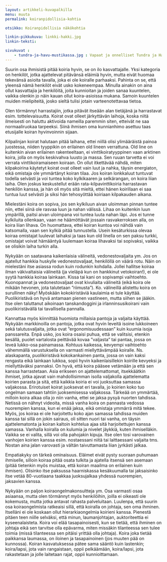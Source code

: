 ```yaml
---
layout: artikkeli-kuvapalkilla
menu: muuta
permalink: koiranpidollisia-kohtia

otsikko: Koiranpidollisia näkökohtia

linkin-pikkukuva: linkki-hakki.jpg
linkin-teksti: 

sivukuvat :
    - tundra-ja-havu-mustikassa.jpg : Vapaat ja onnelliset Tundra ja Havu metsässä
---
```


Suurin osa ihmisistä pitää koiria hyvin, se on ilo kasvattajalle. Yksi kategoria on henkilöt, jotka ajattelevat pitävänsä eläimiä hyvin, mutta eivät huomaa tekevänsä asioita tavalla, joka ei ole koiralle parhaaksi. Pahinta on se, että yleensä nämä henkilöt eivät usko kokeneempaa. Minulla ainakin on aina ollut kasvattajia ja henkilöitä, joita kunnioitan ja joiden sanaa kuuntelen, vaikka olenkin jo näin kauan ollut koira-asioissa mukana. Samoin kuuntelen muiden mielipiteitä, josko sieltä tulisi jotain varteenotettavaa tietoa.

Olen törmännyt harrastajiin, jotka pitävät itseään alan tietäjänä ja harrastavat esim. tottelevaisuutta. Koirat ovat olleet järkyttävän laihoja, koska niitä ilmeisesti on haluttu aktivoida nameilla paremmin siten, etteivät ne saa normaaliruokaa tarpeeksi.  Siinä ihmisen oma kunnianhimo asettuu taas etusijalle koiran hyvinvoinnin sijaan.

Kilpalinjan koirat halutaan pitää laihana, ettei niillä olisi ylimääräistä painoa juostessa, niiden tyyppikin on erilainen old lineen verrattuna. Old line on kuitenkin aivan erilainen rakenteeltaan, ei vinttikoiratyyppinen vaan arktinen koira, jolla on myös keskivahva luusto ja massa. Sen ruuan tarvetta ei voi verrata vinttikoiramaiseen koiraan. On ollut itkettävää nähdä, miten kilpakoirina käytetyt koirat ovat olleet vain luut ja nahka, täysin energiaton, eikä omistaja ole ymmärtänyt koiran tilaa. Jos koiran lonkkaluut tuntuvat todella selvästi ja voi tuntea koko kylkikaaren ja selkärangan, on koira liian laiha. Olen joskus keskustellut erään rata-kilpavinttikoiria harrastavan henkilön kanssa, ja hän oli myös sitä mieltä, ettei hänen koirillaan ei saa tuntua luut selvästi ja siksi hän tehosyöttää koiriaan kilpakauden aikana.

Mielestäni koira on sopiva, jos sen kylkiluun aivan uloimman pinnan tuntee niin, ettei siinä ole rasvaa luun ja nahan välissä. Lihaa on kuitenkin luun ympärillä, paitsi aivan uloimpana voi tuntea luuta nahan läpi. Jos ei tunne kylkiluita ollenkaan, vaan ne häämöttävät jossain rasvakerroksen alla, on koira liian lihava. On huomattava, ettei koiran kuntoa voi nähdä vain katsomalla, vaan sen kylkiä pitää tunnustella. Usein kesäturkissa olevaa koiraa omistajat luulevat laihaksi ja taas kun old linella on sen paksu turkki, omistajat voivat hämääntyä luulemaan koiraa lihavaksi tai sopivaksi, vaikka se olisikin laiha turkin alla.

Nykyään on saatavana kaikenlaisia välineitä, vedonestovaljaita ym. Jos on ajatellut hankkia huskylle vedonestovaljaat, henkilöllä on väärä rotu. Näin on mielestäni itse asiassa rodun kuin rodunkin kohdalla. Jollei hallitse koiraa ilman väkivaltaisia välineitä (ja vieläpä kun on hankkinut vetokoiran!), ei ole syytä hankkia koiraa lainkaan. Kissa tai kani on sopivampi vaihtoehto. Kuonopannat ja vedonestovaljaat ovat kivuliaita välineitä (eikä koira ole mikään hevonen, jota talutetaan ”riimusta”). Ko. välineillä alistettu koira on surullinen näky! Myöskään kokokiristäviä kaulaimia ei tule käyttää. Puolikiristävä on hyvä antamaan pienen vastineen, mutta siihen se jääkin. Itse olen taluttanut aikoinaan tanskandoggini ja irlanninsusikoirani vain puolikiristävällä tai tavallisella pannalla.

Kannattaa myös kiinnittää huomiota millaisia pantoja ja valjaita käyttää. Nykyään markkinoilla on pantoja, jotka ovat hyvin leveitä isoine lukkoineen sekä talutusvaljaita, jotka ovat ”ergonomisuudessaan” kuin kuumia isoja panssareita. Enpä usko, jos koira osaisi puhua, että se valitsisi, etenkin kesällä, puolet vartalosta peittävää kovaa ”valjasta” tai pantaa, jossa on leveä lukko-osa painamassa. Kohtuus kaikessa, kevyempi vaihtoehto vähemmällä varustuksella on varmasti miellyttävämpää koiralle. Ns. alaskapanta, puolikiristävä kokokankainen panta, jossa on vain kaksi rengasta eikä lainkaan lukkoa, sopii hyvin kaikenlaisillekin koirille kevyeksi ja miellyttäväksi pannaksi.
On hyvä, että koira pääsee vetämään ja että sen kanssa harrastetaan. Asia erikseen on ajattelemattomat, itsekkäätkin ihmiset, jotka ajavat vain mahdollisimman isolla valjakolla ajattelematta koirien parasta ja sitä, että kaikkia koiria ei voi juoksuttaa samassa valjakossa. Erirotuiset koirat juoksevat eri tavalla, jo koirien koko tuo ongelman samaan tahtiin juoksemisessa valjakossa. Tärkeää on ymmärtää, milloin koira alkaa olla jo niin vanha, ettei se jaksa pysyä nuorten tahdissa. Netissä on nähnyt videoita, missä vanha koira on pannasta vedossa nuorempien kanssa, kun ei enää jaksa, eikä omistaja ymmärrä mitä tekee. Myös, jos koiraa ei ole harjoitettu koko ajan samassa tahdissa muiden kanssa tai sillä on jokin sairaus, oli sitten nuori tai vanha, on täysin ajattelematonta ja koiran kaltoin kohtelua ajaa sitä harjoitettujen kanssa samassa. Vanhalla koiralla on kulumia ja nivelet jäykkiä, kuten ihmiselläkin. Vaikka se ei valita, sillä voi olla pahojakin kipuja. Itse olen tosi varovainen vanhojen koirien kanssa esim. nostaessani niitä tai laittaessani valjaita tms. Nostan aina jalan varovasti ja vältän taivuttamasta liian jyrkästi jalkaa.

Empatiakyky on tärkeä ominaisuus. Eläimet eivät pysty suoraan puhumaan ihmiselle, silloin koiraa pitää osata tulkita ja ajatella itsensä sen asemaan (pitää tietenkin myös muistaa, että koiran maailma on erilainen kuin ihmisen). Olisinko itse paksussa haarniskassa kesäkuumalla tai jaksaisinko itse vetää 80-vuotiaana taakkaa juoksujalkaa yhdessä nuorempien, jaksavien kanssa.

Nykyään on paljon koiraongelmakonsultteja ym. Osa varmasti osaa asiaansa, mutta olen törmännyt myös henkilöihin, joilla ei oikeasti ole kokemusta, mutta jotka antavat rahasta palveluitaan. Luulenpa, että suurin osa koiraongelmista ratkeaisi sillä, että koiralla on johtaja, sen oma ihminen. Itselläni ei ole koskaan ollut hierarkiaongelmia koirieni kanssa. Pienestä pitäen teen niille selväksi, että minun, laumanjohtajan, auktoriteettia ei kyseenalaisteta. Koira voi elää tasapainoisesti, kun se tietää, että ihminen on johtaja eikä sen tarvitse olla epävarma, miten missäkin tilanteessa sen tulee toimia (missä tilanteessa sen pitäisi yrittää olla johtaja). Koira joka tietää paikkansa laumassa, on iloinen ja tasapainoinen (jos muuten pää on kunnossa). Koiran kasvatuksessa pätee sama sääntö kuin lastenkin; koira/lapsi, jota vain rangaistaan, oppii pelkäämään, koira/lapsi, jota rakastetaan ja jolle laitetaan rajat, oppii kunnioittamaan.

